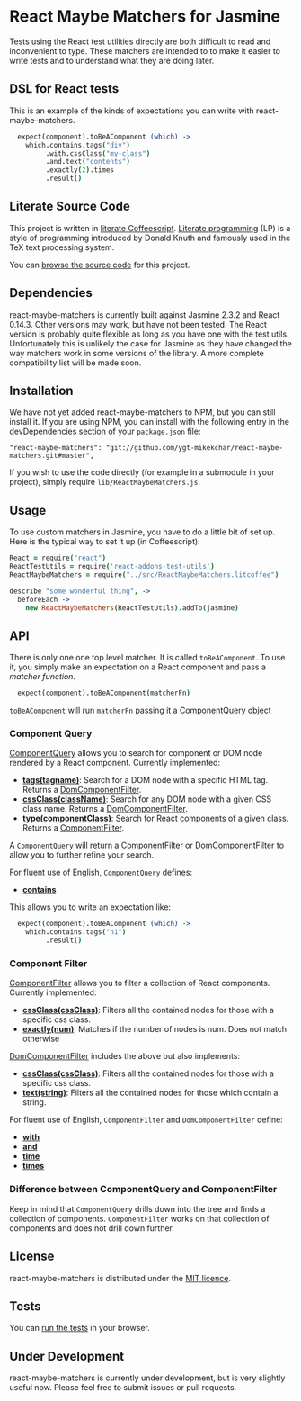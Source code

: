 # React Maybe Matchers for Jasmine

Tests using the React test utilities directly are both difficult to read
and inconvenient to type. These matchers are intended to to make it
easier to write tests and to understand what they are doing later.

## DSL for React tests

This is an example of the kinds of expectations you can write
with react-maybe-matchers.

```coffee
  expect(component).toBeAComponent (which) ->
    which.contains.tags("div")
         .with.cssClass("my-class")
         .and.text("contents")
         .exactly(2).times
         .result()
```

## Literate Source Code

This project is written in
[literate Coffeescript](http://coffeescript.org/#literate).
[Literate programming](https://en.wikipedia.org/wiki/Literate_programming)
(LP) is a style of programming introduced by Donald Knuth and famously
used in the TeX text processing system.

You can
[browse the source code](src/ReactMaybeMatchers.litcoffee#react-maybe-matchers-for-jasmine)
for this project.

## Dependencies

react-maybe-matchers is currently built against Jasmine 2.3.2 and React 0.14.3.
Other versions may work, but have not been tested.  The React version is
probably quite flexible as long as you have one with the test utils.  Unfortunately
this is unlikely the case for Jasmine as they have changed the way matchers
work in some versions of the library.  A more complete compatibility list will
be made soon.

## Installation

We have not yet added react-maybe-matchers to NPM, but you can still install it.
If you are using NPM, you can install with the following
entry in the devDependencies section of your `package.json` file:

```
"react-maybe-matchers": "git://github.com/ygt-mikekchar/react-maybe-matchers.git#master",
```

If you wish to use the code directly (for example in a submodule in your project),
simply require `lib/ReactMaybeMatchers.js`.

## Usage

To use custom matchers in Jasmine, you have to do a little bit of set up.  Here
is the typical way to set it up (in Coffeescript):

```coffee
React = require("react")
ReactTestUtils = require('react-addons-test-utils')
ReactMaybeMatchers = require("../src/ReactMaybeMatchers.litcoffee")

describe "some wonderful thing", ->
  beforeEach ->
    new ReactMaybeMatchers(ReactTestUtils).addTo(jasmine)
```

## API

There is only one one top level matcher.  It is called `toBeAComponent`.
To use it, you simply make an expectation on a React component and
pass a *matcher function*.

```coffee
  expect(component).toBeAComponent(matcherFn)
```

`toBeAComponent` will run `matcherFn` passing it a
[ComponentQuery object](src/ComponentQuery.litcoffee#componentquery)

### Component Query

[ComponentQuery](src/ComponentQuery.litcoffee#componentquery) allows you to
search for component or DOM node rendered by a React component.  Currently implemented:

  - **[tags(tagname)](src/ComponentQuery.litcoffee#testing-for-dom-tags)**:
    Search for a DOM node with a specific HTML tag.  Returns a
    [DomComponentFilter](src/DomComponentFilter#domcomponentfilter).
  - **[cssClass(className)](src/ComponentQuery.litcoffee#testing-directly-for-dom-with-class)**:
    Search for any DOM node with a given CSS class name. Returns a
    [DomComponentFilter](src/DomComponentFilter#domcomponentfilter).
  - **[type(componentClass)](src/ComponentQuery.litcoffee#testing-for-react-component-types)**:
    Search for React components of a given class. Returns a
    [ComponentFilter](src/ComponentFilter#componentfilter).

A `ComponentQuery` will return a [ComponentFilter](src/ComponentFilter.litcoffee#componentfilter)
or  [DomComponentFilter](src/DomComponentFilter.litcoffee#componentfilter)
to allow you to further refine your search.

For fluent use of English, `ComponentQuery` defines:

  - **[contains](src/ComponentQuery.litcoffee#english-helpers)**

This allows you to write an expectation like:

```coffee
  expect(component).toBeAComponent (which) ->
    which.contains.tags("h1")
         .result()
```

### Component Filter

[ComponentFilter](src/ComponentFilter.litcoffee#componentfilter) allows you to
filter a collection of React components.  Currently implemented:

  - **[cssClass(cssClass)](src/ComponentFilter.litcoffee#filtering-nodes-by-css-class)**:
    Filters all the contained nodes for those with a specific css class.
  - **[exactly(num)](src/ComponentFilter.litcoffee#enforcing-the-number-of-nodes)**:
    Matches if the number of nodes is num.  Does not match otherwise

[DomComponentFilter](src/DomComponentFilter.litcoffee#domcomponentfilter) includes
the above but also implements:

  - **[cssClass(cssClass)](src/DomComponentFilter.litcoffee#filtering-nodes-by-css-class)**:
    Filters all the contained nodes for those with a specific css class.
  - **[text(string)](src/ComponentFilter.litcoffee#filtering-nodes-by-containing-text)**:
    Filters all the contained nodes for those which contain a string.

For fluent use of English, `ComponentFilter` and `DomComponentFilter` define:

  - **[with](src/ComponentFilter.litcoffee#english-helpers)**
  - **[and](src/ComponentFilter.litcoffee#english-helpers)**
  - **[time](src/ComponentFilter.litcoffee#english-helpers)**
  - **[times](src/ComponentFilter.litcoffee#english-helpers)**

### Difference between ComponentQuery and ComponentFilter

Keep in mind that `ComponentQuery` drills down into the tree and finds a collection
of components.  `ComponentFilter` works on that collection of components and does
not drill down further.

## License

react-maybe-matchers is distributed under the [MIT licence](./LICENSE).

## Tests

You can
[run the tests](http://ygt-mikekchar.github.io/react-maybe-matchers/spec/index.html)
in your browser.

## Under Development

react-maybe-matchers is currently under development, but is very slightly
useful now.  Please feel free to submit issues or pull requests.
